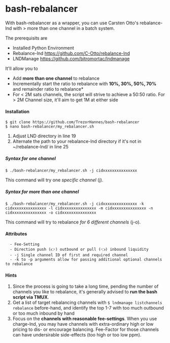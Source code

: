 # bash-rebalancer
With bash-rebalancer as a wrapper, you can use Carsten Otto's rebalance-lnd with > more than one channel in a batch system.

The prerequisits are
  - Installed Python Environment
  - Rebalance-lnd https://github.com/C-Otto/rebalance-lnd
  - LNDManage https://github.com/bitromortac/lndmanage

It'll allow you to
  - Add **more than one channel** to rebalance
  - Incrementally start the ratio to rebalance with **10%, 30%, 50%, 70%** and remainder ratio to rebalance*
  - For < 2M sats channels, the script will strive to achieve a 50:50 ratio. For > 2M Channel size, it'll aim to get 1M at either side

#### Installation
```
$ git clone https://github.com/TrezorHannes/bash-rebalancer
$ nano bash-rebalancer/my_rebalancer.sh
```
1) Adjust LND directory in line 19
2) Alternate the path to your rebalance-lnd directory if it's not in ~/rebalance-lnd/ in line 25


##### Syntax for one channel
`$ ./bash-rebalancer/my_rebalancer.sh -j cidxxxxxxxxxxxxxxx`

This command will try one _specific channel_ (j). 

##### Syntax for more than one channel
`$ ./bash-rebalancer/my_rebalancer.sh -j cidxxxxxxxxxxxxxxx -k cidxxxxxxxxxxxxxxx -l cidxxxxxxxxxxxxxxx -m cidxxxxxxxxxxxxxxx -n cidxxxxxxxxxxxxxxx -o cidxxxxxxxxxxxxxxx`

This command will try to rebalance _for 6 different channels_ (j-o).

#### Attributes
```
  - Fee-Setting
  - Direction push (👉) outbound or pull (👈) inbound liquidity
  - -j Single channel ID of first and required channel
  - -k to -p arguments allow for passing additional optional channels to rebalance
 ```

#### Hints
1. Since the process is going to take a long time, pending the number of channels you like to rebalance, it's generally advised to **run the bash script via TMUX**.
2. Get a list of target rebalancing channels with `$ lndmanage listchannels rebalance` before-hand, and identify the top 1-7 with too much outbound or too much inbound by hand
3. Focus on the **channels with reasonable fee-settings**. When you use charge-lnd, you may have channels with extra-ordinary high or low pricing to dis- or encourage balancing. Fee-Factor for those channels can have undersirable side-effects (too high or too low ppm).
